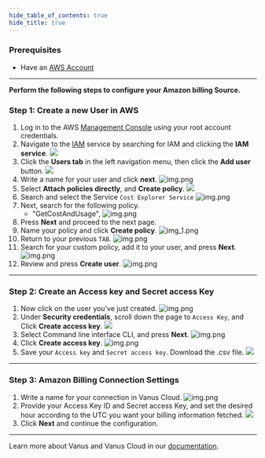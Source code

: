 ```yaml
--- 
hide_table_of_contents: true
hide_title: true
---
```


### Prerequisites

- Have an [AWS Account ](https://aws.amazon.com)

---

**Perform the following steps to configure your Amazon billing Source.**

### Step 1: Create a new User in AWS 

1. Log in to the AWS [Management Console](https://aws.amazon.com) using your root account credentials.
2. Navigate to the [IAM](https://console.aws.amazon.com/iam/) service by searching for IAM and clicking the **IAM service**.
   ![](images/1.png)
3. Click the **Users tab** in the left navigation menu, then click the **Add user** button.
![](images/create%20a%20user.png)
4. Write a name for your user and click **next**.
![img.png](images/3.png)
5. Select **Attach policies directly**, and **Create policy**.
![](images/4..png)
6. Search and select the Service `Cost Explorer Service`
![img.png](images/5..png)
7. Next, search for the following policy.
   - "GetCostAndUsage", 
![img.png](images/6.png)
8. Press **Next** and proceed to the next page.
9. Name your policy and click **Create policy**.
![img_1.png](images/7..png)
10. Return to your previous `TAB`.
![img.png](images/8.png)
11.  Search for your custom policy, add it to your user, and press **Next**.
![img.png](images/9..png)
12. Review and press **Create user**.
![img.png](images/10..png)

---

### Step 2: Create an Access key and Secret access Key
1. Now click on the user you've just created.
![img.png](images/11.png)
2. Under **Security credentials**, scroll down the page to `Access Key`, and Click **Create access key**.
![](images/12.png)
3. Select Command line interface CLI, and press **Next**.
![img.png](images/13.png)
4. Click **Create access key**.
![img.png](images/14.png)
5. Save your `Access key` and `Secret access key`. Download the .csv file.
    ![](images/15.png)

---

### Step 3: Amazon Billing Connection Settings

1. Write a name for your connection in Vanus Cloud.
      ![img.png](images/16.png)
2. Provide your Access Key ID and Secret access Key, and set the desired hour according to the UTC you want your billing information fetched.
![](images/17.png)
3. Click **Next** and continue the configuration.

---

Learn more about Vanus and Vanus Cloud in our [documentation](https://docs.vanus.ai).